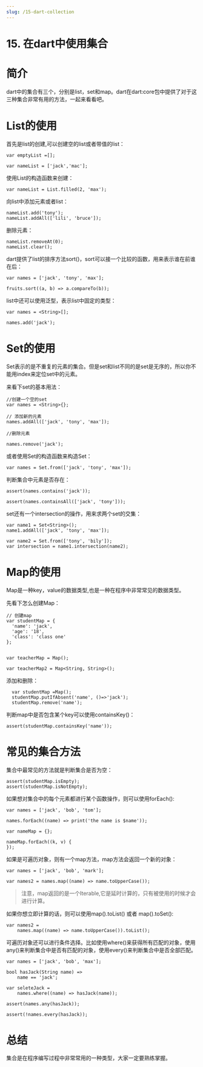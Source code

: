 ```yaml
---
slug: /15-dart-collection
---
```


# 15. 在dart中使用集合



# 简介

dart中的集合有三个，分别是list，set和map。dart在dart:core包中提供了对于这三种集合非常有用的方法，一起来看看吧。

# List的使用

首先是list的创建,可以创建空的list或者带值的list：

```
var emptyList =[];

var nameList = ['jack','mac'];

```

使用List的构造函数来创建：

```
var nameList = List.filled(2, 'max');
```

向list中添加元素或者list：

```
nameList.add('tony');
nameList.addAll(['lili', 'bruce']);
```

删除元素：

```
nameList.removeAt(0);
nameList.clear();
```

dart提供了list的排序方法sort()，sort可以接一个比较的函数，用来表示谁在前谁在后：

```
var names = ['jack', 'tony', 'max'];

fruits.sort((a, b) => a.compareTo(b));
```

list中还可以使用泛型，表示list中固定的类型：

```
var names = <String>[];

names.add('jack');
```

# Set的使用

Set表示的是不重复的元素的集合。但是set和list不同的是set是无序的，所以你不能用index来定位set中的元素。

来看下set的基本用法：

```
//创建一个空的set
var names = <String>{};

// 添加新的元素
names.addAll(['jack', 'tony', 'max']);

//删除元素

names.remove('jack');
```

或者使用Set的构造函数来构造Set：

```
var names = Set.from(['jack', 'tony', 'max']);
```

判断集合中元素是否存在：

```
assert(names.contains('jack'));

assert(names.containsAll(['jack', 'tony']));
```

set还有一个intersection的操作，用来求两个set的交集：

```
var name1 = Set<String>();
name1.addAll(['jack', 'tony', 'max']);

var name2 = Set.from(['tony', 'bily']);
var intersection = name1.intersection(name2);
```

# Map的使用

Map是一种key，value的数据类型,也是一种在程序中非常常见的数据类型。

先看下怎么创建Map：

```
// 创建map
var studentMap = {
  'name': 'jack',
  'age': '18',
  'class': 'class one'
};


var teacherMap = Map();

var teacherMap2 = Map<String, String>();
```

添加和删除：

```
  var studentMap =Map();
  studentMap.putIfAbsent('name', ()=>'jack');
  studentMap.remove('name');
```

判断map中是否包含某个key可以使用containsKey()：

```
assert(studentMap.containsKey('name'));
```

# 常见的集合方法

集合中最常见的方法就是判断集合是否为空：

```
assert(studentMap.isEmpty);
assert(studentMap.isNotEmpty);
```

如果想对集合中的每个元素都进行某个函数操作，则可以使用forEach():

```
var names = ['jack', 'bob', 'tom'];

names.forEach((name) => print('the name is $name'));

var nameMap = {};

nameMap.forEach((k, v) {
});

```

如果是可遍历对象，则有一个map方法，map方法会返回一个新的对象：

```
var names = ['jack', 'bob', 'mark'];

var names2 = names.map((name) => name.toUpperCase());
```

> 注意，map返回的是一个Iterable,它是延时计算的，只有被使用的时候才会进行计算。

如果你想立即计算的话，则可以使用map().toList() 或者 map().toSet():

```
var names2 =
    names.map((name) => name.toUpperCase()).toList();
```

可遍历对象还可以进行条件选择。比如使用where()来获得所有匹配的对象，使用any()来判断集合中是否有匹配的对象，使用every()来判断集合中是否全部匹配。

```
var names = ['jack', 'bob', 'max'];

bool hasJack(String name) =>
    name == 'jack';

var seleteJack =
    names.where((name) => hasJack(name));

assert(names.any(hasJack));

assert(!names.every(hasJack));
```

# 总结

集合是在程序编写过程中非常常用的一种类型，大家一定要熟练掌握。














